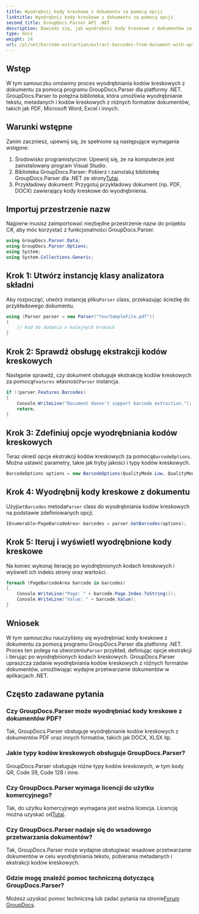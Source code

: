```yaml
---
title: Wyodrębnij kody kreskowe z dokumentu za pomocą opcji
linktitle: Wyodrębnij kody kreskowe z dokumentu za pomocą opcji
second_title: GroupDocs.Parser API .NET
description: Dowiedz się, jak wyodrębnić kody kreskowe z dokumentów za pomocą GroupDocs.Parser dla .NET. Obszerny samouczek z przykładami kodu i często zadawanymi pytaniami.
type: docs
weight: 14
url: /pl/net/barcode-extraction/extract-barcodes-from-document-with-options/
---
```

## Wstęp
W tym samouczku omówimy proces wyodrębniania kodów kreskowych z dokumentu za pomocą programu GroupDocs.Parser dla platformy .NET. GroupDocs.Parser to potężna biblioteka, która umożliwia wyodrębnianie tekstu, metadanych i kodów kreskowych z różnych formatów dokumentów, takich jak PDF, Microsoft Word, Excel i innych.
## Warunki wstępne
Zanim zaczniesz, upewnij się, że spełnione są następujące wymagania wstępne:
1. Środowisko programistyczne: Upewnij się, że na komputerze jest zainstalowany program Visual Studio.
2.  Biblioteka GroupDocs.Parser: Pobierz i zainstaluj bibliotekę GroupDocs.Parser dla .NET ze strony[Tutaj](https://releases.groupdocs.com/parser/net/).
3. Przykładowy dokument: Przygotuj przykładowy dokument (np. PDF, DOCX) zawierający kody kreskowe do wyodrębnienia.

## Importuj przestrzenie nazw
Najpierw musisz zaimportować niezbędne przestrzenie nazw do projektu C#, aby móc korzystać z funkcjonalności GroupDocs.Parser.
```csharp
using GroupDocs.Parser.Data;
using GroupDocs.Parser.Options;
using System;
using System.Collections.Generic;
```
## Krok 1: Utwórz instancję klasy analizatora składni
 Aby rozpocząć, utwórz instancję pliku`Parser` class, przekazując ścieżkę do przykładowego dokumentu.
```csharp
using (Parser parser = new Parser("YourSampleFile.pdf"))
{
    // Kod do dodania w kolejnych krokach
}
```
## Krok 2: Sprawdź obsługę ekstrakcji kodów kreskowych
 Następnie sprawdź, czy dokument obsługuje ekstrakcję kodów kreskowych za pomocą`Features` własność`Parser` instancja.
```csharp
if (!parser.Features.Barcodes)
{
    Console.WriteLine("Document doesn't support barcode extraction.");
    return;
}
```
## Krok 3: Zdefiniuj opcje wyodrębniania kodów kreskowych
 Teraz określ opcje ekstrakcji kodów kreskowych za pomocą`BarcodeOptions`. Można ustawić parametry, takie jak tryby jakości i typy kodów kreskowych.
```csharp
BarcodeOptions options = new BarcodeOptions(QualityMode.Low, QualityMode.Low, "QR");
```
## Krok 4: Wyodrębnij kody kreskowe z dokumentu
 Użyj`GetBarcodes` metoda`Parser` class do wyodrębniania kodów kreskowych na podstawie zdefiniowanych opcji.
```csharp
IEnumerable<PageBarcodeArea> barcodes = parser.GetBarcodes(options);
```
## Krok 5: Iteruj i wyświetl wyodrębnione kody kreskowe
Na koniec wykonaj iterację po wyodrębnionych kodach kreskowych i wyświetl ich indeks strony oraz wartości.
```csharp
foreach (PageBarcodeArea barcode in barcodes)
{
    Console.WriteLine("Page: " + barcode.Page.Index.ToString());
    Console.WriteLine("Value: " + barcode.Value);
}
```

## Wniosek
 W tym samouczku nauczyliśmy się wyodrębniać kody kreskowe z dokumentu za pomocą programu GroupDocs.Parser dla platformy .NET. Proces ten polega na utworzeniu`Parser` przykład, definiując opcje ekstrakcji i iterując po wyodrębnionych kodach kreskowych. GroupDocs.Parser upraszcza zadanie wyodrębniania kodów kreskowych z różnych formatów dokumentów, umożliwiając wydajne przetwarzanie dokumentów w aplikacjach .NET.

## Często zadawane pytania
### Czy GroupDocs.Parser może wyodrębniać kody kreskowe z dokumentów PDF?
Tak, GroupDocs.Parser obsługuje wyodrębnianie kodów kreskowych z dokumentów PDF oraz innych formatów, takich jak DOCX, XLSX itp.
### Jakie typy kodów kreskowych obsługuje GroupDocs.Parser?
GroupDocs.Parser obsługuje różne typy kodów kreskowych, w tym kody QR, Code 39, Code 128 i inne.
### Czy GroupDocs.Parser wymaga licencji do użytku komercyjnego?
 Tak, do użytku komercyjnego wymagana jest ważna licencja. Licencję można uzyskać od[Tutaj](https://purchase.groupdocs.com/buy).
### Czy GroupDocs.Parser nadaje się do wsadowego przetwarzania dokumentów?
Tak, GroupDocs.Parser może wydajnie obsługiwać wsadowe przetwarzanie dokumentów w celu wyodrębniania tekstu, pobierania metadanych i ekstrakcji kodów kreskowych.
### Gdzie mogę znaleźć pomoc techniczną dotyczącą GroupDocs.Parser?
 Możesz uzyskać pomoc techniczną lub zadać pytania na stronie[Forum GroupDocs](https://forum.groupdocs.com/c/parser/17).
